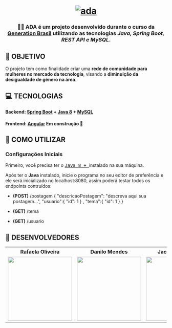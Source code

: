 <h1 align=center>
<a href="https://imgbb.com/"><img src="https://i.ibb.co/Zh5wKck/ada.jpg" alt="ada" border="0"></a></h1>


<h3 align="center">

👩‍💻 ADA é um projeto desenvolvido durante o curso da **[Generation Brasil](https://brazil.generation.org/)**  utilizando as tecnologias ***Java, Spring Boot, REST API e MySQL***.

</h3>

## **:rocket: OBJETIVO**

O projeto tem como finalidade criar uma **rede de comunidade para mulheres no mercado da tecnologia**, visando a **diminuição da desigualdade de gênero na área**. 

<!-- 
  ...
  Local Reservado para o GIF do projeto rodando.
  ...
-->

## **:computer: TECNOLOGIAS**


#### **Backend:** [Spring Boot](https://spring.io/projects/spring-boot) + [Java 8](https://www.java.com/pt-BR/) + [MySQL](https://www.mysql.com/)
#### **Frontend:** [Angular](https://angular.io/) Em construção 🚧


## **:wine_glass: COMO UTILIZAR**

### Configurações Iniciais

Primeiro, você precisa ter o <kbd>[Java 8 + ](https://www.java.com/pt-BR/)</kbd> instalado na sua máquina. 


Após ter o **Java** instalado, inicie o programa no seu editor de preferência e ele será inicializado no localhost:8080, assim poderá testar todos os endpoints contruídos:

- **(POST)** /postagem
 {
    "descricaoPostagem": "descreva aqui sua postagem...",
    "usuario":{
        "id": 1
    } ,
    "tema":{
        "id": 1
    } 
}

- **(GET)**  /tema
- **(GET)** /usuario



## **:star2: DESENVOLVEDORES**

<div align=center>

<table style="width:100%">
  <tr align=center>
    <th><strong>Rafaela Oliveira</strong></th>
    <th><strong>Danilo Mendes</strong></th>
    <th><strong>Jackeline Akemi</strong></th>
    <th><strong>Vinicius Miranda </strong></th>
    <th><strong>Beymar Jhoel</strong></th>
  </tr>
  <tr align=center>
    <td>
      <a href="https://github.com/Rafaelaoliveira-1">
        <img width="200" src="https://avatars.githubusercontent.com/u/68602464?s=400&u=8a16462cb41f0a7fa04113f8cec1643905ae3b0b&v=4">
      </a>
    </td>
    <td>
      <a href="https://github.com/DaniloMendesF">
        <img width="200" src="https://avatars.githubusercontent.com/u/70661440?s=460&u=e8cbdb61d169a81d0cdcb5236b993eba4c880672&v=4">
      </a>
    </td>
    <td>
      <a href="https://github.com/jackakemi">
        <img width="200" src="https://avatars.githubusercontent.com/u/68870912?s=460&u=f2b22360ef7a6f5b32fe5d26757225b8d28a6108&v=4">
      </a>
    </td>
    <td>
      <a href="https://github.com/vini-miranda">
        <img width="200" src="https://avatars.githubusercontent.com/u/74925023?s=460&u=bf8eb549a7887ae2b9562ffe3fba759312e54ba1&v=4">
      </a>
    </td>
      <td>
      <a href="https://github.com/beymarjhoel">
        <img width="200" src="https://avatars.githubusercontent.com/u/73513364?s=460&u=b99a4850857959fe42ca66b94b6a30a2e202100f&v=4">
      </a>
    </td>
  </tr>
</table>
</div>




<!-- Badges -->

[BADGE_CLOSED_ISSUES]: https://img.shields.io/github/issues-closed/x0n4d0/ecoleta?color=red

[BADGE_OPEN_ISSUES]: https://img.shields.io/github/issues/x0n4d0/ecoleta?color=green

[BADGE_LICENSE]: https://img.shields.io/github/license/x0n4d0/ecoleta

[BADGE_NODE_VERSION]: https://img.shields.io/badge/node-12.17.0-green

[BADGE_NPM_VERSION]: https://img.shields.io/badge/npm-6.14.4-red

[BADGE_WEB_REACT]: https://img.shields.io/badge/web-react-blue

[BADGE_MOBILE_REACT_NATIVE]: https://img.shields.io/badge/mobile-react%20native-blueviolet

[BADGE_SERVER_NODEJS]: https://img.shields.io/badge/server-nodejs-important

[BADGE_STARS]: https://img.shields.io/github/stars/x0n4d0/ecoleta?style=social

[BADGE_FORKS]: https://img.shields.io/github/forks/x0n4d0/ecoleta?style=social

[BADGE_TYPESCRIPT]: https://badges.frapsoft.com/typescript/code/typescript.png?v=101

[BADGE_OPEN_SOURCE]: https://badges.frapsoft.com/os/v1/open-source.png?v=103

<!-- Techs -->

[react]: https://reactjs.org/

[typescript]: https://www.typescriptlang.org/

[node]: https://nodejs.org/en/

[leaflet]: https://react-leaflet.js.org/en/

[ibge_api]: https://servicodados.ibge.gov.br/api/docs/localidades?versao=1

[ibge_api_ufs]: https://servicodados.ibge.gov.br/api/docs/localidades?versao=1#api-UFs-estadosGet

[ibge_api_municipios]: https://servicodados.ibge.gov.br/api/docs/localidades?versao=1#api-Municipios-estadosUFMunicipiosGet

[vscode]: https://code.visualstudio.com/

[react_native]: http://www.reactnative.com/

[stackedit]: https://stackedit.io

[vscode_sqlite_extension]: https://marketplace.visualstudio.com/items?itemName=alexcvzz.vscode-sqlite

[markdown_emoji]: https://gist.github.com/rxaviers/7360908

[commitlint]: https://github.com/conventional-changelog/commitlint

[express]: https://expressjs.com/

[cors]: https://expressjs.com/en/resources/middleware/cors.html

[knex]: http://knexjs.org/

[sqlite3]: https://github.com/mapbox/node-sqlite3

[tsnode]: https://github.com/TypeStrong/ts-node

[feather_icons]: https://feathericons.com/

[insomnia]: https://insomnia.rest/

[react_leaflet]: https://react-leaflet.js.org/

[react_router_dom]: https://github.com/ReactTraining/react-router/tree/master/packages/react-router-dom

[react_icons]: https://react-icons.github.io/react-icons/

[axios]: https://github.com/axios/axios

[dotenv]: https://github.com/motdotla/dotenv

[expo]: https://expo.io/

[expo_google_fonts]: https://github.com/expo/google-fonts

[react_navigation]: https://reactnavigation.org/

[react_native_maps]: https://github.com/react-native-community/react-native-maps

[expo_constants]: https://docs.expo.io/versions/latest/sdk/constants/

[react_native_svg]: https://github.com/react-native-community/react-native-svg

[expo_location]: https://docs.expo.io/versions/latest/sdk/location/

[expo_mail_composer]: https://docs.expo.io/versions/latest/sdk/mail-composer/

[font_roboto]: https://fonts.google.com/specimen/Roboto

[font_ubuntu]: https://fonts.google.com/specimen/Ubuntu

[font_awesome]: https://fontawesome.com/

[multer]: https://github.com/expressjs/multer

[celebrate]: https://github.com/arb/celebrate

[joi]: https://github.com/hapijs/joi

[react_dropzone]: https://github.com/react-dropzone/react-dropzone

[asdf]: https://github.com/asdf-vm/asdf

[yarn]: https://classic.yarnpkg.com/en/docs/install/#debian-stable
